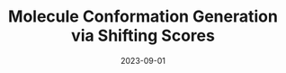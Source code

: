 ---
date: 2023-09-01
title: "Molecule Conformation Generation via Shifting Scores"
authors: "<strong>Zhou Zihan</strong>, Ruiying Liu, Chaolong Ying, Ruimao Zhang, Tianshu Yu<sup>#</sup>"
collection: publications
category: preprint
permalink: /publication/molecule-conformation-generation-via-shifting-scores

excerpt: 'This paper introduces SDDiff, a diffusion-based model for molecular conformation generation that operates on inter-atomic distances to ensure SE(3)-equivariance. Instead of assuming a Gaussian distribution for distance perturbations, SDDiff derives a shifting score function based on molecular thermodynamics, modeling how inter-atomic distance changes transition from a Gaussian to a Maxwell-Boltzmann distribution under increasing noise. This formulation provides a more physically grounded way to reverse the diffusion process, ensuring more feasible molecular geometries.'

venue: 'arxiv'
paperurl: 'https://arxiv.org/pdf/2309.09985'
---